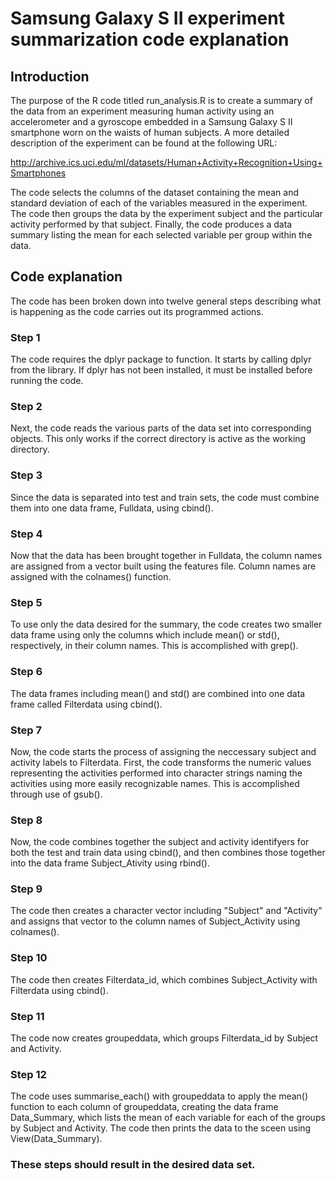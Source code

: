 # Samsung Galaxy S II experiment summarization code explanation

## Introduction

The purpose of the R code titled run_analysis.R is to create a summary of the data from an experiment measuring 
human activity using an accelerometer and a gyroscope embedded in a Samsung Galaxy S II smartphone worn on the
waists of human subjects. A more detailed description of the experiment can be found at the following URL:

http://archive.ics.uci.edu/ml/datasets/Human+Activity+Recognition+Using+Smartphones 

The code selects the columns of the dataset containing the mean and standard deviation of each of the variables
measured in the experiment. The code then groups the data by the experiment subject and the particular activity
performed by that subject. Finally, the code produces a data summary listing the mean for each selected variable
per group within the data.

## Code explanation

The code has been broken down into twelve general steps describing what is happening as the code carries out its
programmed actions.

### Step 1

The code requires the dplyr package to function. It starts by calling dplyr from the library. If dplyr has not
been installed, it must be installed before running the code.

### Step 2

Next, the code reads the various parts of the data set into corresponding objects. This only works if the correct
directory is active as the working directory.

### Step 3

Since the data is separated into test and train sets, the code must combine them into one data frame, Fulldata, 
using cbind().

### Step 4

Now that the data has been brought together in Fulldata, the column names are assigned from a vector built using
the features file. Column names are assigned with the colnames() function.

### Step 5

To use only the data desired for the summary, the code creates two smaller data frame using only the columns which
include mean() or std(), respectively, in their column names. This is accomplished with grep().

### Step 6

The data frames including mean() and std() are combined into one data frame called Filterdata using cbind().

### Step 7

Now, the code starts the process of assigning the neccessary subject and activity labels to Filterdata. First, the 
code transforms the numeric values representing the activities performed into character strings naming the activities
using more easily recognizable names. This is accomplished through use of gsub().

### Step 8

Now, the code combines together the subject and activity identifyers for both the test and train data using cbind(),
and then combines those together into the data frame Subject_Ativity using rbind().

### Step 9

The code then creates a character vector including "Subject" and "Activity" and assigns that vector to the column
names of Subject_Activity using colnames().

### Step 10

The code then creates Filterdata_id, which combines Subject_Activity with Filterdata using cbind().

### Step 11

The code now creates groupeddata, which groups Filterdata_id by Subject and Activity.

### Step 12

The code uses summarise_each() with groupeddata to apply the mean() function to each column of groupeddata, creating
the data frame Data_Summary, which lists the mean of each variable for each of the groups by Subject and Activity.
The code then prints the data to the sceen using View(Data_Summary).

### These steps should result in the desired data set.